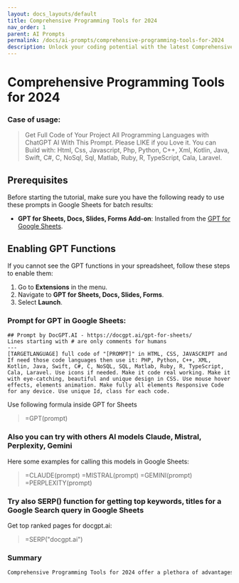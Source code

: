 ```yaml
---
layout: docs_layouts/default
title: Comprehensive Programming Tools for 2024
nav_order: 1
parent: AI Prompts
permalink: /docs/ai-prompts/comprehensive-programming-tools-for-2024
description: Unlock your coding potential with the latest Comprehensive Programming Tools for 2024. Boost productivity with cutting-edge software, featuring enhanced debugging, code optimization, and seamless integrations for a streamlined development experience. Stay ahead in tech!
---
```


# Comprehensive Programming Tools for 2024

### Case of usage:
> Get Full Code of Your Project All Programming Languages with ChatGPT AI With This Prompt. Please LIKE if you Love it.
You can Build with: Html, Css, Javascript, Php, Python, C++, Xml, Kotlin, Java, Swift, C#, C, NoSql, Sql, Matlab, Ruby, R, TypeScript, Cala, Laravel.

## Prerequisites

Before starting the tutorial, make sure you have the following ready to use these prompts in Google Sheets for batch results:

- **GPT for Sheets, Docs, Slides, Forms Add-on**: Installed from the [GPT for Google Sheets](https://workspace.google.com/u/0/marketplace/app/gpt_for_sheets_docs_forms_slides/466607203252).

## Enabling GPT Functions

If you cannot see the GPT functions in your spreadsheet, follow these steps to enable them:

1. Go to **Extensions** in the menu.
2. Navigate to **GPT for Sheets, Docs, Slides, Forms**.
3. Select **Launch**.


### Prompt for GPT in Google Sheets:
```shell
## Prompt by DocGPT.AI - https://docgpt.ai/gpt-for-sheets/
Lines starting with # are only comments for humans
---
[TARGETLANGUAGE] full code of "[PROMPT]" in HTML, CSS, JAVASCRIPT and If need those code languages then use it: PHP, Python, C++, XML, Kotlin, Java, Swift, C#, C, NoSQL, SQL, Matlab, Ruby, R, TypeScript, Cala, Laravel. Use icons if needed. Make it code real working. Make it with eye-catching, beautiful and unique design in CSS. Use mouse hover effects, elements animation. Make fully all elements Responsive Code for any device. Use unique Id, class for each code.
```

Use following formula inside GPT for Sheets
> =GPT(prompt)

### Also you can try with others AI models Claude, Mistral, Perplexity, Gemini
Here some examples for calling this models in Google Sheets:

> =CLAUDE(prompt)
> =MISTRAL(prompt)
> =GEMINI(prompt)
> =PERPLEXITY(prompt)


### Try also SERP() function for getting top keywords, titles for a Google Search query in Google Sheets

Get top ranked pages for docgpt.ai:

> =SERP("docgpt.ai")



### Summary
```markdown
Comprehensive Programming Tools for 2024 offer a plethora of advantages that are set to revolutionize the development landscape. These tools are designed to streamline the coding process, enhance productivity, and reduce time-to-market for applications. One of the key benefits is the integration of advanced debugging and error-checking features, which allow developers to identify and rectify issues swiftly. Additionally, these tools come equipped with robust version control systems, facilitating seamless collaboration among team members across different geographies. The inclusion of artificial intelligence and machine learning capabilities further augments the development process by offering predictive coding suggestions, thereby minimizing manual effort and improving code quality. Enhanced security features ensure that applications are safeguarded against potential vulnerabilities, making it easier to comply with industry standards and regulations. Moreover, the interoperability of these tools with various programming languages and platforms enables developers to work with greater flexibility and efficiency. Overall, Comprehensive Programming Tools for 2024 are poised to empower developers with the resources they need to create innovative, secure, and high-quality software solutions in a rapidly evolving tech environment.
```
